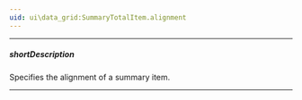 ```yaml
---
uid: ui\data_grid:SummaryTotalItem.alignment
---
```

---
##### shortDescription
Specifies the alignment of a summary item.

---
<!--
The default alignment of a summary item depends on the [type of data](/api-reference/_hidden/GridBaseColumn/dataType.md '/Documentation/ApiReference/UI_Components/dxDataGrid/Configuration/columns/#dataType') that is held by the column that displays this item. The following table illustrates the dependency between the default alignment and the column data type.

&lt;table class="dx-table"&gt;
  &lt;tr&gt;
    &lt;th&gt;dataType&lt;/th&gt;
    &lt;th&gt;alignment&lt;/th&gt;
  &lt;/tr&gt;
  &lt;tr&gt;
    &lt;td&gt;&lt;i&gt;'number'&lt;/i&gt;&lt;/td&gt;
    &lt;td&gt;&lt;i&gt;'right'&lt;/i&gt;&lt;/td&gt;
  &lt;/tr&gt;
  &lt;tr&gt;
    &lt;td&gt;&lt;i&gt;'boolean'&lt;/i&gt;&lt;/td&gt;
    &lt;td&gt;&lt;i&gt;'center'&lt;/i&gt;&lt;/td&gt;
  &lt;/tr&gt;
  &lt;tr&gt;
    &lt;td&gt;&lt;i&gt;'string'&lt;/i&gt;&lt;/td&gt;
    &lt;td&gt;&lt;i&gt;'left'&lt;/i&gt;&lt;/td&gt;
  &lt;/tr&gt;
  &lt;tr&gt;
    &lt;td&gt;&lt;i&gt;'date'&lt;/i&gt;&lt;/td&gt;
    &lt;td&gt;&lt;i&gt;'left'&lt;/i&gt;&lt;/td&gt;
  &lt;/tr&gt;
  &lt;tr&gt;
    &lt;td&gt;&lt;i&gt;'datetime'&lt;/i&gt;&lt;/td&gt;
    &lt;td&gt;&lt;i&gt;'left'&lt;/i&gt;&lt;/td&gt;
  &lt;/tr&gt;
  &lt;tr&gt;
    &lt;td&gt;&lt;i&gt;'guid'&lt;/i&gt;&lt;/td&gt;
    &lt;td&gt;&lt;i&gt;'left'&lt;/i&gt;&lt;/td&gt;
  &lt;/tr&gt;
&lt;/table&gt;

#####See Also#####
- [Total Summary - Alignment and Location](/concepts/05%20UI%20Components/DataGrid/65%20Summaries/10%20Total%20Summary/10%20Alignment%20and%20Location.md '/Documentation/Guide/UI_Components/DataGrid/Summaries/Total_Summary/#Alignment_and_Location')
-->